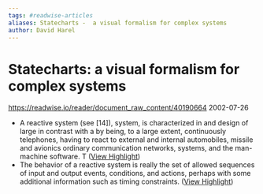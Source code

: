 ```yaml
---
tags: #readwise-articles
aliases: Statecharts -  a visual formalism for complex systems
author: David Harel
---
```

# Statecharts: a visual formalism for complex systems

https://readwise.io/reader/document_raw_content/40190664
2002-07-26

- A reactive system (see [14]), system, is characterized in and design of large in contrast with a by being, to a large extent, continuously telephones, having to react to external and internal automobiles, missile and avionics ordinary communication networks, systems, and the man-machine software. T ([View Highlight](https://read.readwise.io/read/01j2hk5dhjdf8pmxrb0hzcpj8c))
- The behavior of a reactive system is really the set of allowed sequences of input and output events, conditions, and actions, perhaps with some additional information such as timing constraints. ([View Highlight](https://read.readwise.io/read/01j2hkrxf3shnmbzkbegsm1aqe))
